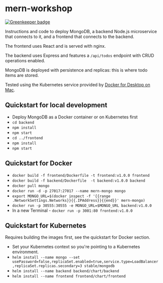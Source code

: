 # mern-workshop

[![Greenkeeper badge](https://badges.greenkeeper.io/CloudNativeJS/mern-workshop.svg)](https://greenkeeper.io/)

Instructions and code to deploy MongoDB, a backend Node.js microservice that connects to it, and a frontend that connects to the backend.

The frontend uses React and is served with nginx.

The backend uses Express and features a `/api/todos` endpoint with CRUD operations enabled.

MongoDB is deployed with persistence and replicas: this is where todo items are stored.

Tested using the Kubernetes service provided by [Docker for Desktop on Mac](https://docs.docker.com/docker-for-mac/kubernetes/).

## Quickstart for local development
- Deploy MongoDB as a Docker container or on Kubernetes first
- `cd backend`
- `npm install`
- `npm start`
- `cd ../frontend`
- `npm install`
- `npm start`

## Quickstart for Docker
- `docker build -f frontend/Dockerfile -t frontend:v1.0.0 frontend`
- `docker build -f backend/Dockerfile  -t backend:v1.0.0 backend`
- `docker pull mongo`
- `docker run -d -p 27017:27017 --name mern-mongo mongo `
- `export MONGO_URL=$(docker inspect -f '{{range .NetworkSettings.Networks}}{{.IPAddress}}{{end}}' mern-mongo)`
- `docker run -p 30555:30555 -e MONGO_URL=$MONGO_URL backend:v1.0.0`
- In a new Terminal - `docker run -p 3001:80 frontend:v1.0.0`

## Quickstart for Kubernetes
Requires building the images first, see the quickstart for Docker section.

- Set your Kubernetes context so you're pointing to a Kubernetes environment.
- `helm install --name mongo --set usePassword=false,replicaSet.enabled=true,service.type=LoadBalancer,replicaSet.replicas.secondary=3 stable/mongodb`
- `helm install --name backend backend/chart/backend`
- `helm install --name frontend frontend/chart/frontend`
